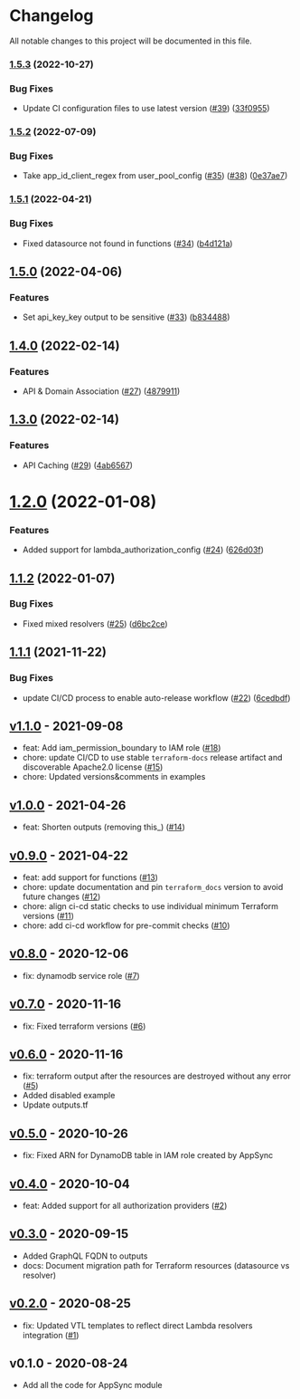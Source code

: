 # Changelog

All notable changes to this project will be documented in this file.

### [1.5.3](https://github.com/terraform-aws-modules/terraform-aws-appsync/compare/v1.5.2...v1.5.3) (2022-10-27)


### Bug Fixes

* Update CI configuration files to use latest version ([#39](https://github.com/terraform-aws-modules/terraform-aws-appsync/issues/39)) ([33f0955](https://github.com/terraform-aws-modules/terraform-aws-appsync/commit/33f0955391f2e88744ce4a3612233875b583e162))

### [1.5.2](https://github.com/terraform-aws-modules/terraform-aws-appsync/compare/v1.5.1...v1.5.2) (2022-07-09)


### Bug Fixes

* Take app_id_client_regex from user_pool_config ([#35](https://github.com/terraform-aws-modules/terraform-aws-appsync/issues/35)) ([#38](https://github.com/terraform-aws-modules/terraform-aws-appsync/issues/38)) ([0e37ae7](https://github.com/terraform-aws-modules/terraform-aws-appsync/commit/0e37ae758ca22f38e9a3d021451e29e92cb96eb7))

### [1.5.1](https://github.com/terraform-aws-modules/terraform-aws-appsync/compare/v1.5.0...v1.5.1) (2022-04-21)


### Bug Fixes

* Fixed datasource not found in functions ([#34](https://github.com/terraform-aws-modules/terraform-aws-appsync/issues/34)) ([b4d121a](https://github.com/terraform-aws-modules/terraform-aws-appsync/commit/b4d121afca2fe0347160a48d729c2b84698dc31b))

## [1.5.0](https://github.com/terraform-aws-modules/terraform-aws-appsync/compare/v1.4.0...v1.5.0) (2022-04-06)


### Features

* Set api_key_key output to be sensitive ([#33](https://github.com/terraform-aws-modules/terraform-aws-appsync/issues/33)) ([b834488](https://github.com/terraform-aws-modules/terraform-aws-appsync/commit/b834488c07e882d84766f0a06b052dcdf02f3372))

## [1.4.0](https://github.com/terraform-aws-modules/terraform-aws-appsync/compare/v1.3.0...v1.4.0) (2022-02-14)


### Features

* API & Domain Association ([#27](https://github.com/terraform-aws-modules/terraform-aws-appsync/issues/27)) ([4879911](https://github.com/terraform-aws-modules/terraform-aws-appsync/commit/487991160784d310de1ea4df9eaf9b32a07f0599))

## [1.3.0](https://github.com/terraform-aws-modules/terraform-aws-appsync/compare/v1.2.0...v1.3.0) (2022-02-14)


### Features

* API Caching ([#29](https://github.com/terraform-aws-modules/terraform-aws-appsync/issues/29)) ([4ab6567](https://github.com/terraform-aws-modules/terraform-aws-appsync/commit/4ab656775e6c9c2d8130a51e811cc1a332b639eb))

# [1.2.0](https://github.com/terraform-aws-modules/terraform-aws-appsync/compare/v1.1.2...v1.2.0) (2022-01-08)


### Features

* Added support for lambda_authorization_config ([#24](https://github.com/terraform-aws-modules/terraform-aws-appsync/issues/24)) ([626d03f](https://github.com/terraform-aws-modules/terraform-aws-appsync/commit/626d03fb5c25447cacc6a143384935c5d7409369))

## [1.1.2](https://github.com/terraform-aws-modules/terraform-aws-appsync/compare/v1.1.1...v1.1.2) (2022-01-07)


### Bug Fixes

* Fixed mixed resolvers ([#25](https://github.com/terraform-aws-modules/terraform-aws-appsync/issues/25)) ([d6bc2ce](https://github.com/terraform-aws-modules/terraform-aws-appsync/commit/d6bc2cebec4e0f495462a534fbf2c0d19363a266))

## [1.1.1](https://github.com/terraform-aws-modules/terraform-aws-appsync/compare/v1.1.0...v1.1.1) (2021-11-22)


### Bug Fixes

* update CI/CD process to enable auto-release workflow ([#22](https://github.com/terraform-aws-modules/terraform-aws-appsync/issues/22)) ([6cedbdf](https://github.com/terraform-aws-modules/terraform-aws-appsync/commit/6cedbdf0c1fe8051a90b7cbb4a0963c75dc26aba))

<a name="v1.1.0"></a>
## [v1.1.0] - 2021-09-08

- feat: Add iam_permission_boundary to IAM role ([#18](https://github.com/terraform-aws-modules/terraform-aws-appsync/issues/18))
- chore: update CI/CD to use stable `terraform-docs` release artifact and discoverable Apache2.0 license ([#15](https://github.com/terraform-aws-modules/terraform-aws-appsync/issues/15))
- chore: Updated versions&comments in examples


<a name="v1.0.0"></a>
## [v1.0.0] - 2021-04-26

- feat: Shorten outputs (removing this_) ([#14](https://github.com/terraform-aws-modules/terraform-aws-appsync/issues/14))


<a name="v0.9.0"></a>
## [v0.9.0] - 2021-04-22

- feat: add support for functions ([#13](https://github.com/terraform-aws-modules/terraform-aws-appsync/issues/13))
- chore: update documentation and pin `terraform_docs` version to avoid future changes ([#12](https://github.com/terraform-aws-modules/terraform-aws-appsync/issues/12))
- chore: align ci-cd static checks to use individual minimum Terraform versions ([#11](https://github.com/terraform-aws-modules/terraform-aws-appsync/issues/11))
- chore: add ci-cd workflow for pre-commit checks ([#10](https://github.com/terraform-aws-modules/terraform-aws-appsync/issues/10))


<a name="v0.8.0"></a>
## [v0.8.0] - 2020-12-06

- fix: dynamodb service role ([#7](https://github.com/terraform-aws-modules/terraform-aws-appsync/issues/7))


<a name="v0.7.0"></a>
## [v0.7.0] - 2020-11-16

- fix: Fixed terraform versions ([#6](https://github.com/terraform-aws-modules/terraform-aws-appsync/issues/6))


<a name="v0.6.0"></a>
## [v0.6.0] - 2020-11-16

- fix: terraform output after the resources are destroyed without any error ([#5](https://github.com/terraform-aws-modules/terraform-aws-appsync/issues/5))
- Added disabled example
- Update outputs.tf


<a name="v0.5.0"></a>
## [v0.5.0] - 2020-10-26

- fix: Fixed ARN for DynamoDB table in IAM role created by AppSync


<a name="v0.4.0"></a>
## [v0.4.0] - 2020-10-04

- feat: Added support for all authorization providers ([#2](https://github.com/terraform-aws-modules/terraform-aws-appsync/issues/2))


<a name="v0.3.0"></a>
## [v0.3.0] - 2020-09-15

- Added GraphQL FQDN to outputs
- docs: Document migration path for Terraform resources (datasource vs resolver)


<a name="v0.2.0"></a>
## [v0.2.0] - 2020-08-25

- fix: Updated VTL templates to reflect direct Lambda resolvers integration ([#1](https://github.com/terraform-aws-modules/terraform-aws-appsync/issues/1))


<a name="v0.1.0"></a>
## v0.1.0 - 2020-08-24

- Add all the code for AppSync module


[Unreleased]: https://github.com/terraform-aws-modules/terraform-aws-appsync/compare/v1.1.0...HEAD
[v1.1.0]: https://github.com/terraform-aws-modules/terraform-aws-appsync/compare/v1.0.0...v1.1.0
[v1.0.0]: https://github.com/terraform-aws-modules/terraform-aws-appsync/compare/v0.9.0...v1.0.0
[v0.9.0]: https://github.com/terraform-aws-modules/terraform-aws-appsync/compare/v0.8.0...v0.9.0
[v0.8.0]: https://github.com/terraform-aws-modules/terraform-aws-appsync/compare/v0.7.0...v0.8.0
[v0.7.0]: https://github.com/terraform-aws-modules/terraform-aws-appsync/compare/v0.6.0...v0.7.0
[v0.6.0]: https://github.com/terraform-aws-modules/terraform-aws-appsync/compare/v0.5.0...v0.6.0
[v0.5.0]: https://github.com/terraform-aws-modules/terraform-aws-appsync/compare/v0.4.0...v0.5.0
[v0.4.0]: https://github.com/terraform-aws-modules/terraform-aws-appsync/compare/v0.3.0...v0.4.0
[v0.3.0]: https://github.com/terraform-aws-modules/terraform-aws-appsync/compare/v0.2.0...v0.3.0
[v0.2.0]: https://github.com/terraform-aws-modules/terraform-aws-appsync/compare/v0.1.0...v0.2.0
